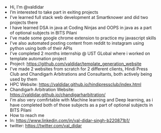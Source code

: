 -  Hi, I’m @valdidar
-  I’m interested to take part in exiting projects
-  I've learned full stack web development at Smartknower and did two projects there
-  I have learned DSA in java at Coding Ninjas and OOPS in java as a part of optional subjects in BITS Pilani
-  I've made some google chrome extension to practice my javascript skills
-  I've also automated posting content from reddit to instagram using python using both of their APIs
-  I've completed 2 months internship @ UST GLobal where i worked on template automation project
-  Project: https://github.com/valdidar/template_generation_website
-  I've made 2 websites from scratch for 2 different clients, Hindi Press Club and Chandigarh Arbitrations and Consultants, both actively being used by them
-  HPC Website: https://valdidar.github.io/hindipressclub/index.html
-  Chandigarh Arbitration Website: https://valdidar.github.io/chandigarharbitration/
-  I'm also very comfirtable with Machine learning and Deep learning, as i have completed both of those subjects as a part of optional subjects in BITS Pilani
-  How to reach me
-  ln: https://www.linkedin.com/in/val-didar-singh-b220871b1/
-  twitter: https://twitter.com/val_didar

<!---
valdidar/valdidar is a ✨ special ✨ repository because its `README.md` (this file) appears on your GitHub profile.
You can click the Preview link to take a look at your changes.
--->
